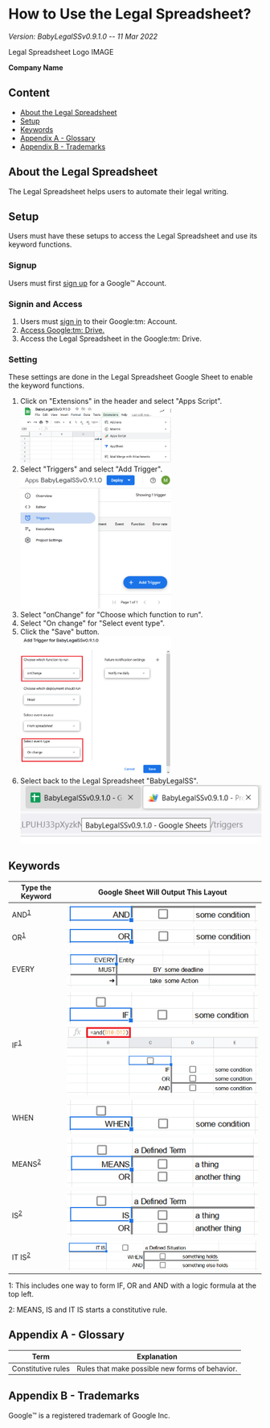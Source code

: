 

# How to Use the Legal Spreadsheet?

*Version: BabyLegalSSv0.9.1.0 -- 11 Mar 2022*

Legal Spreadsheet Logo IMAGE

**Company Name**

## Content

- [About the Legal Spreadsheet](#about)
- [Setup](#Setup)
- [Keywords](#key-functions)
- [Appendix A - Glossary](#glossary)
- [Appendix B - Trademarks](#trademarks)

## About the Legal Spreadsheet<a name="about" />

The Legal Spreadsheet helps users to automate their legal writing.

## Setup

Users must have these setups to access the Legal Spreadsheet and use its keyword functions.

### Signup

Users must first [sign up](https://support.google.com/accounts/answer/27441?hl=en) for a Google:tm: Account.

### Signin and Access

<ol>
  <li>Users must <a href="https://myaccount.google.com">sign in</a> to their Google:tm: Account.</li>
  <li><a href="https://support.google.com/drive/answer/2423485?hl=en">Access Google:tm: Drive.</a></li>
  <li>Access the Legal Spreadsheet in the Google:tm: Drive.</li>
</ol>

### Setting

These settings are done in the Legal Spreadsheet Google Sheet to enable the keyword functions.

<ol>
  <li>Click on "Extensions" in the header and select "Apps Script".</li>
  <img src="images/AppsScript.png" alt="Apps Script" width="300">
  <li>Select "Triggers" and select "Add Trigger".</li>
  <img src="images/Triggers.png" alt="Triggers" width="300">
  <li>Select "onChange" for "Choose which function to run".</li>
  <li>Select "On change" for "Select event type".</li>
  <li>Click the "Save" button.</li>
  <img src="images/SelectOnChange.png" alt="Select onChange" width="300">
  <li>Select back to the Legal Spreadsheet "BabyLegalSS".</li>
  <img src="images/BabyLegalSS.png" alt="BabyLegalSS">
</ol>

## Keywords<a name="key-functions" />

| **Type the Keyword** | **Google Sheet Will Output This Layout** |
| --- | --- |
| AND<sup>[1](#footnote1)</sup> | ![type AND in a cell in the Legal Spreadsheet](images/AND.png) |
| OR<sup>[1](#footnote1)</sup> | ![type OR in a cell in the Legal Spreadsheet](images/OR.png) |
| EVERY | ![type EVERY in a cell in the Legal Spreadsheet](images/EVERY.png) |
| IF<sup>[1](#footnote1)</sup> | ![type IF in a cell in the Legal Spreadsheet](images/IF.png) <br> ![type IF, OR, AND in the Legal Spreadsheet](images/IFORAND.png) |
| WHEN | ![type WHEN in a cell in the Legal Spreadsheet](images/WHEN.png) |
| MEANS<sup>[2](#footnote2)</sup> | ![type MEANS in a cell in the Legal Spreadsheet](images/MEANS.png) |
| IS<sup>[2](#footnote2)</sup> | ![type IS in a cell in the Legal Spreadsheet](images/IS.png) |
| IT IS<sup>[2](#footnote2)</sup> | ![type IT IS in a cell in the Legal Spreadsheet](images/ITIS.png) |

<a name="footnote1">1</a>: This includes one way to form IF, OR and AND with a logic formula at the top left.

<a name="footnote2">2</a>: MEANS, IS and IT IS starts a constitutive rule.

## Appendix A - Glossary<a name="glossary" />

| **Term** | **Explanation** |
| --- | --- |
| Constitutive rules | Rules that make possible new forms of behavior. |

## Appendix B - Trademarks<a name="trademarks" />

Google:tm: is a registered trademark of Google Inc.
